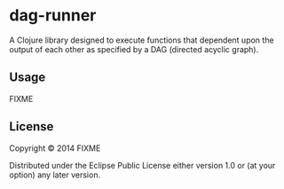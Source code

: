 # dag-runner

A Clojure library designed to execute functions that dependent upon
the output of each other as specified by a DAG (directed acyclic
graph).

## Usage

FIXME

## License

Copyright © 2014 FIXME

Distributed under the Eclipse Public License either version 1.0 or (at
your option) any later version.
